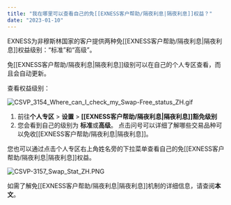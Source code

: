 ```yaml
---
title: "我在哪里可以查看自己的免[[EXNESS客户帮助/隔夜利息|隔夜利息]]权益？"
date: "2023-01-10"
---
```


EXNESS为非穆斯林国家的客户提供两种免[[EXNESS客户帮助/隔夜利息|隔夜利息]]权益级别：“标准”和“高级”。

免[[EXNESS客户帮助/隔夜利息|隔夜利息]]级别可以在自己的个人专区查看，而且会自动更新。

查看权益级别：

![CSVP_3154_Where_can_I_check_my_Swap-Free_status_ZH.gif](https://get.exness.help/hc/article_attachments/7053432821266/CSVP_3154_Where_can_I_check_my_Swap-Free_status_ZH.gif)

1. 前往**个人专区** > **设置** > **[[EXNESS客户帮助/隔夜利息|隔夜利息]]豁免级别**
2. 您会看到自己的级别为 **标准**或**高级**。 点击问号可以详细了解哪些交易品种可以免收[[EXNESS客户帮助/隔夜利息|隔夜利息]]。

您也可以通过点击个人专区右上角姓名旁的下拉菜单查看自己的免[[EXNESS客户帮助/隔夜利息|隔夜利息]]权益。

![CSVP-3157_Swap_Stat_ZH.PNG](https://get.exness.help/hc/article_attachments/7053486269202/CSVP-3157_Swap_Stat_ZH.PNG)

如需了解免[[EXNESS客户帮助/隔夜利息|隔夜利息]]机制的详细信息，请查阅**本文**。
